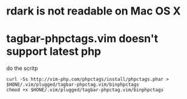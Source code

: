 # rdark is not readable on Mac OS X

# tagbar-phpctags.vim doesn't support latest php
do the scritp

```
curl -Ss http://vim-php.com/phpctags/install/phpctags.phar > $HONE/.vim/plugged/tagbar-phpctag.vim/binphpctags
chmod +x $HONE/.vim/plugged/tagbar-phpctag.vim/binphpctags
```

